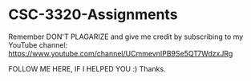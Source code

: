 # CSC-3320-Assignments

Remember DON'T PLAGARIZE and give me credit by subscribing to my YouTube channel: https://www.youtube.com/channel/UCmmevnIPB9Se5QT7WdzxJRg

FOLLOW ME HERE, IF I HELPED YOU :) 
Thanks.
